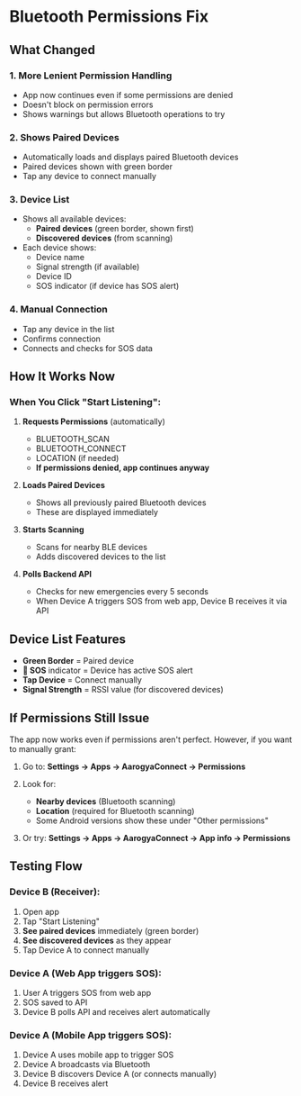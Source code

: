 # Bluetooth Permissions Fix

## What Changed

### 1. **More Lenient Permission Handling**
- App now continues even if some permissions are denied
- Doesn't block on permission errors
- Shows warnings but allows Bluetooth operations to try

### 2. **Shows Paired Devices**
- Automatically loads and displays paired Bluetooth devices
- Paired devices shown with green border
- Tap any device to connect manually

### 3. **Device List**
- Shows all available devices:
  - **Paired devices** (green border, shown first)
  - **Discovered devices** (from scanning)
- Each device shows:
  - Device name
  - Signal strength (if available)
  - Device ID
  - SOS indicator (if device has SOS alert)

### 4. **Manual Connection**
- Tap any device in the list
- Confirms connection
- Connects and checks for SOS data

## How It Works Now

### When You Click "Start Listening":

1. **Requests Permissions** (automatically)
   - BLUETOOTH_SCAN
   - BLUETOOTH_CONNECT  
   - LOCATION (if needed)
   - **If permissions denied, app continues anyway**

2. **Loads Paired Devices**
   - Shows all previously paired Bluetooth devices
   - These are displayed immediately

3. **Starts Scanning**
   - Scans for nearby BLE devices
   - Adds discovered devices to the list

4. **Polls Backend API**
   - Checks for new emergencies every 5 seconds
   - When Device A triggers SOS from web app, Device B receives it via API

## Device List Features

- **Green Border** = Paired device
- **🚨 SOS** indicator = Device has active SOS alert
- **Tap Device** = Connect manually
- **Signal Strength** = RSSI value (for discovered devices)

## If Permissions Still Issue

The app now works even if permissions aren't perfect. However, if you want to manually grant:

1. Go to: **Settings → Apps → AarogyaConnect → Permissions**
2. Look for:
   - **Nearby devices** (Bluetooth scanning)
   - **Location** (required for Bluetooth scanning)
   - Some Android versions show these under "Other permissions"

3. Or try: **Settings → Apps → AarogyaConnect → App info → Permissions**

## Testing Flow

### Device B (Receiver):
1. Open app
2. Tap "Start Listening"
3. **See paired devices** immediately (green border)
4. **See discovered devices** as they appear
5. Tap Device A to connect manually

### Device A (Web App triggers SOS):
1. User A triggers SOS from web app
2. SOS saved to API
3. Device B polls API and receives alert automatically

### Device A (Mobile App triggers SOS):
1. Device A uses mobile app to trigger SOS
2. Device A broadcasts via Bluetooth
3. Device B discovers Device A (or connects manually)
4. Device B receives alert

